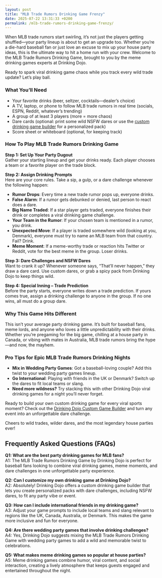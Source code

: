 ```yaml
---
layout: post
title: "MLB Trade Rumors Drinking Game Frenzy"
date: 2025-07-22 13:31:33 +0200
permalink: /mlb-trade-rumors-drinking-game-frenzy/
---
```

When MLB trade rumors start swirling, it’s not just the players getting shuffled—your party lineup is about to get an upgrade too. Whether you’re a die-hard baseball fan or just love an excuse to mix up your house party ideas, this is the ultimate way to hit a home run with your crew. Welcome to the MLB Trade Rumors Drinking Game, brought to you by the meme drinking games experts at Drinking Dojo.

Ready to spark viral drinking game chaos while you track every wild trade update? Let’s play ball.

### What You’ll Need

- Your favorite drinks (beer, seltzer, cocktails—dealer’s choice)  
- A TV, laptop, or phone to follow MLB trade rumors in real time (socials, ESPN, Reddit, whatever’s trending)  
- A group of at least 3 players (more = more chaos)  
- Dare cards (optional: print some wild NSFW dares or use the [custom drinking game builder](https://drinkingdojo.com) for a personalized pack)  
- Score sheet or whiteboard (optional, for keeping track)  

### How To Play MLB Trade Rumors Drinking Game

**Step 1: Set Up Your Party Dugout**  
Gather your starting lineup and get your drinks ready. Each player chooses a team or a favorite player on the trade block.

**Step 2: Assign Drinking Prompts**  
Here are your core rules. Take a sip, a gulp, or a dare challenge whenever the following happen:

- **Rumor Drops**: Every time a new trade rumor pops up, everyone drinks.  
- **False Alarm**: If a rumor gets debunked or denied, last person to react does a dare.  
- **Big Name Traded**: If a star player gets traded, everyone finishes their drink or completes a viral drinking game challenge.  
- **Your Team in the Rumor**: If your chosen team is mentioned in a rumor, you drink.  
- **Unexpected Move**: If a player is traded somewhere wild (looking at you, Denmark), everyone must try to name an MLB team from that country. Fail? Drink.  
- **Meme Moment**: If a meme-worthy trade or reaction hits Twitter or Reddit, vote for the best meme in the group. Loser drinks.  

**Step 3: Dare Challenges and NSFW Dares**  
Want to crank it up? Whenever someone says, “That’ll never happen,” they draw a dare card. Use custom dares, or grab a spicy pack from Drinking Dojo to keep things wild.

**Step 4: Special Inning – Trade Prediction**  
Before the party starts, everyone writes down a trade prediction. If yours comes true, assign a drinking challenge to anyone in the group. If no one wins, all must do a group dare.

### Why This Game Hits Different

This isn’t your average party drinking game. It’s built for baseball fans, meme lords, and anyone who loves a little unpredictability with their drinks. Whether you’re pregaming for the big game, chilling at a house party in Canada, or vibing with mates in Australia, MLB trade rumors bring the hype—and now, the mayhem.

### Pro Tips for Epic MLB Trade Rumors Drinking Nights

- **Mix in Wedding Party Games**: Got a baseball-loving couple? Add this twist to your wedding party games lineup.  
- **Go International**: Playing with friends in the UK or Denmark? Switch up the dares to fit local teams or slang.  
- **Need more wildness?** Try stacking this with other Drinking Dojo viral drinking games for a night you’ll never forget.  

Ready to build your own custom drinking game for every viral sports moment? Check out the [Drinking Dojo Custom Game Builder](https://drinkingdojo.com) and turn any event into an unforgettable dare challenge.

Cheers to wild trades, wilder dares, and the most legendary house parties ever!

## Frequently Asked Questions (FAQs)

**Q1: What are the best party drinking games for MLB fans?**  
A1: The MLB Trade Rumors Drinking Game by Drinking Dojo is perfect for baseball fans looking to combine viral drinking games, meme moments, and dare challenges in one unforgettable party experience.

**Q2: Can I customize my own drinking game at Drinking Dojo?**  
A2: Absolutely! Drinking Dojo offers a custom drinking game builder that lets you create personalized packs with dare challenges, including NSFW dares, to fit any party vibe or event.

**Q3: How can I include international friends in my drinking game?**  
A3: Adjust your game prompts to include local teams and slang relevant to regions like the UK, Canada, Australia, or Denmark. This makes the game more inclusive and fun for everyone.

**Q4: Are there wedding party games that involve drinking challenges?**  
A4: Yes, Drinking Dojo suggests mixing the MLB Trade Rumors Drinking Game with wedding party games to add a wild and memorable twist to celebrations.

**Q5: What makes meme drinking games so popular at house parties?**  
A5: Meme drinking games combine humor, viral content, and social interaction, creating a lively atmosphere that keeps guests engaged and entertained throughout the night.

<script type="application/ld+json">
{
  "@context": "https://schema.org",
  "@type": "BlogPosting",
  "headline": "MLB Trade Rumors Drinking Game Frenzy",
  "description": "Join the ultimate MLB Trade Rumors Drinking Game by Drinking Dojo, blending viral drinking games, dare challenges, and meme moments for unforgettable parties across the US, UK, Canada, Australia, and Denmark.",
  "author": {
    "@type": "Person",
    "name": "Drinking Dojo"
  },
  "publisher": {
    "@type": "Person",
    "name": "Drinking Dojo"
  },
  "mainEntityOfPage": {
    "@type": "WebPage",
    "@id": "https://drinkingdojo.com/blog/mlb-trade-rumors-drinking-game-frenzy"
  },
  "datePublished": "2024-06-01",
  "dateModified": "2024-06-01",
  "keywords": "drinking games, party drinking games, custom drinking game builder, dare challenges, viral drinking games, meme drinking games, MLB trade rumors drinking game, NSFW dares, wedding party games, house party ideas",
  "inLanguage": "en-US"
}
</script>

<script type="application/ld+json">
{
  "@context": "https://schema.org",
  "@type": "FAQPage",
  "mainEntity": [
    {
      "@type": "Question",
      "name": "What are the best party drinking games for MLB fans?",
      "acceptedAnswer": {
        "@type": "Answer",
        "text": "The MLB Trade Rumors Drinking Game by Drinking Dojo is perfect for baseball fans looking to combine viral drinking games, meme moments, and dare challenges in one unforgettable party experience."
      }
    },
    {
      "@type": "Question",
      "name": "Can I customize my own drinking game at Drinking Dojo?",
      "acceptedAnswer": {
        "@type": "Answer",
        "text": "Absolutely! Drinking Dojo offers a custom drinking game builder that lets you create personalized packs with dare challenges, including NSFW dares, to fit any party vibe or event."
      }
    },
    {
      "@type": "Question",
      "name": "How can I include international friends in my drinking game?",
      "acceptedAnswer": {
        "@type": "Answer",
        "text": "Adjust your game prompts to include local teams and slang relevant to regions like the UK, Canada, Australia, or Denmark. This makes the game more inclusive and fun for everyone."
      }
    },
    {
      "@type": "Question",
      "name": "Are there wedding party games that involve drinking challenges?",
      "acceptedAnswer": {
        "@type": "Answer",
        "text": "Yes, Drinking Dojo suggests mixing the MLB Trade Rumors Drinking Game with wedding party games to add a wild and memorable twist to celebrations."
      }
    },
    {
      "@type": "Question",
      "name": "What makes meme drinking games so popular at house parties?",
      "acceptedAnswer": {
        "@type": "Answer",
        "text": "Meme drinking games combine humor, viral content, and social interaction, creating a lively atmosphere that keeps guests engaged and entertained throughout the night."
      }
    }
  ]
}
</script>